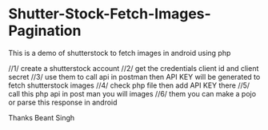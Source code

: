 # Shutter-Stock-Fetch-Images-Pagination
This is a demo of shutterstock to fetch images in android using php

//1/ create a shutterstock account
//2/ get the credentials client id and client secret
//3/ use them to call api in postman then API KEY will be generated to fetch shutterstock images
//4/ check php file then add API KEY there 
//5/ call this php api in post man you will images 
//6/ them you can make a pojo or parse this response in android


Thanks 
Beant Singh
